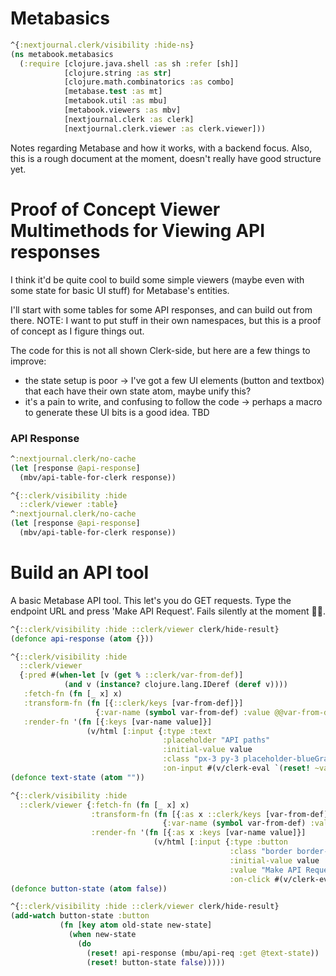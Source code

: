 # Metabasics

``` clojure
^{:nextjournal.clerk/visibility :hide-ns}
(ns metabook.metabasics
  (:require [clojure.java.shell :as sh :refer [sh]]
            [clojure.string :as str]
            [clojure.math.combinatorics :as combo]
            [metabase.test :as mt]
            [metabook.util :as mbu]
            [metabook.viewers :as mbv]
            [nextjournal.clerk :as clerk]
            [nextjournal.clerk.viewer :as clerk.viewer]))
```

Notes regarding Metabase and how it works, with a backend focus. Also,
this is a rough document at the moment, doesn\'t really have good
structure yet.

# Proof of Concept Viewer Multimethods for Viewing API responses

I think it\'d be quite cool to build some simple viewers (maybe even
with some state for basic UI stuff) for Metabase\'s entities.

I\'ll start with some tables for some API responses, and can build out
from there. NOTE: I want to put stuff in their own namespaces, but this
is a proof of concept as I figure things out.

The code for this is not all shown Clerk-side, but here are a few things
to improve:

-   the state setup is poor -\> I\'ve got a few UI elements (button and
    textbox) that each have their own state atom, maybe unify this?
-   it\'s a pain to write, and confusing to follow the code -\> perhaps
    a macro to generate these UI bits is a good idea. TBD

### API Response

``` clojure
^:nextjournal.clerk/no-cache
(let [response @api-response]
  (mbv/api-table-for-clerk response))

^{::clerk/visibility :hide
  ::clerk/viewer :table}
^:nextjournal.clerk/no-cache
(let [response @api-response]
  (mbv/api-table-for-clerk response))
```

# Build an API tool

A basic Metabase API tool. This let\'s you do GET requests. Type the
endpoint URL and press \'Make API Request\'. Fails silently at the
moment 🤷‍♂️.

``` clojure
^{::clerk/visibility :hide ::clerk/viewer clerk/hide-result}
(defonce api-response (atom {}))
```

``` clojure
^{::clerk/visibility :hide
  ::clerk/viewer
  {:pred #(when-let [v (get % ::clerk/var-from-def)]
            (and v (instance? clojure.lang.IDeref (deref v))))
   :fetch-fn (fn [_ x] x)
   :transform-fn (fn [{::clerk/keys [var-from-def]}]
                   {:var-name (symbol var-from-def) :value @@var-from-def})
   :render-fn '(fn [{:keys [var-name value]}]
                 (v/html [:input {:type :text
                                  :placeholder "API paths"
                                  :initial-value value
                                  :class "px-3 py-3 placeholder-blueGray-300 text-blueGray-600 relative bg-white bg-white rounded text-sm border border-blueGray-300 outline-none focus:outline-none focus:ring w-full"
                                  :on-input #(v/clerk-eval `(reset! ~var-name ~(.. % -target -value)))}]))}}
(defonce text-state (atom ""))

^{::clerk/visibility :hide
  ::clerk/viewer {:fetch-fn (fn [_ x] x)
                  :transform-fn (fn [{:as x ::clerk/keys [var-from-def]}]
                                  {:var-name (symbol var-from-def) :value @@var-from-def})
                  :render-fn '(fn [{:as x :keys [var-name value]}]
                                (v/html [:input {:type :button
                                                 :class "border border-green-500 bg-green-500 text-white rounded-md px-4 py-2 m-2 transition duration-500 ease select-none hover:bg-green-600 focus:outline-none focus:shadow-outline"
                                                 :initial-value value
                                                 :value "Make API Request"
                                                 :on-click #(v/clerk-eval `(reset! ~var-name true))}]))}}
(defonce button-state (atom false))

^{::clerk/visibility :hide ::clerk/viewer clerk/hide-result}
(add-watch button-state :button
           (fn [key atom old-state new-state]
             (when new-state
               (do
                 (reset! api-response (mbu/api-req :get @text-state))
                 (reset! button-state false)))))
```
